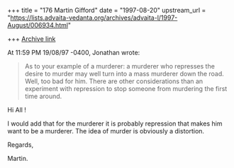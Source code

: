 +++
title = "176 Martin Gifford"
date = "1997-08-20"
upstream_url = "https://lists.advaita-vedanta.org/archives/advaita-l/1997-August/006934.html"

+++
[Archive link](https://lists.advaita-vedanta.org/archives/advaita-l/1997-August/006934.html)

At 11:59 PM 19/08/97 -0400, Jonathan wrote:

>As to your example of a
>murderer:  a murderer who represses the desire to murder may well turn into
>a mass murderer down the road.  Well, too bad for him.  There are other
>considerations than an experiment with repression to stop someone from
>murdering the first time around.

Hi All !

I would add that for the murderer it is probably repression that makes him
want to be a murderer. The idea of murder is obviously a distortion.

Regards,

Martin.

